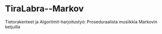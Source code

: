 # TiraLabra--Markov
Tietorakenteet ja Algoritmit-harjoitustyö: Proseduraalista musiikkia Markovin ketjuilla
